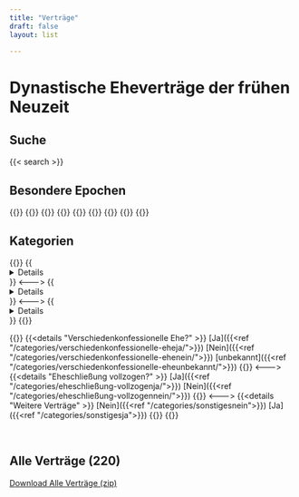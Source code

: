 ```yaml
---
title: "Verträge"
draft: false
layout: list

---
```






<h1>Dynastische Eheverträge der frühen Neuzeit</h1>

<h2> Suche </h2>

{{< search >}}


<h2> Besondere Epochen </h2>
{{<filterneuzeit>}}
{{<filter_romantik>}}
{{<filter_16Jh>}}
{{<filter_30Krieg>}}
{{<filter_aufklaerung>}}
{{<filter_Klassizismus>}}
{{<filterrenaissance>}}
{{<filter_rev>}}
{{<filter_Rokkoko>}}


<h2> Kategorien </h2>
{{<columns>}}
{{<details "Ratifikation, Bestätigungen, Genehmigungen erwähnt?" >}}
[Ja]({{<ref "/categories/ratifikationja">}}) 
[Nein]({{<ref "/categories/ratifikationnein">}}) {{</details >}}
<---> 
{{<details "Ständische Instanzen beteiligt?" >}}
[Ja]({{<ref "/categories/ständischja">}}) 
[Nein]({{<ref "/categories/ständischnein">}}) 
{{</details >}}
<---> 
{{<details "Textbezug zu vergangenen Ereignissen?" >}}
[Ja]({{<ref "/categories/textbezugja">}}) 
[Nein]({{<ref "/categories/textbezugnein">}}) 
{{</details >}}
{{</columns>}}

{{<columns>}}
{{<details "Verschiedenkonfessionelle Ehe?" >}}
[Ja]({{<ref "/categories/verschiedenkonfessionelle-eheja/">}}) 
[Nein]({{<ref "/categories/verschiedenkonfessionelle-ehenein/">}}) 
[unbekannt]({{<ref "/categories/verschiedenkonfessionelle-eheunbekannt/">}}) 
{{</details >}}
<---> 
{{<details "Eheschließung vollzogen?" >}}
[Ja]({{<ref "/categories/eheschließung-vollzogenja/">}}) 
[Nein]({{<ref "/categories/eheschließung-vollzogennein/">}}) 
{{</details >}}
<---> 
{{<details "Weitere Verträge" >}}
 [Nein]({{<ref "/categories/sonstigesnein">}}) 
 [Ja]({{<ref "/categories/sonstigesja">}}) 
{{</details >}}
{{</columns>}}

<br>




<h2> Alle Verträge (220)</h2>

[Download Alle Verträge (zip)](/vertraege/vertraege.zip)





